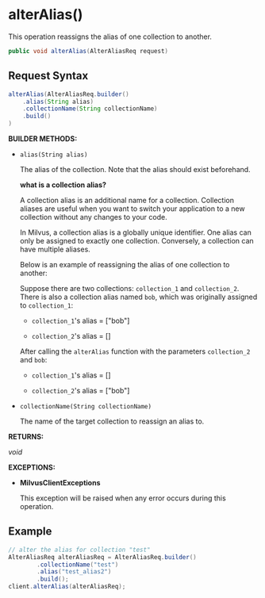 # alterAlias()

This operation reassigns the alias of one collection to another.

```java
public void alterAlias(AlterAliasReq request)
```

## Request Syntax

```java
alterAlias(AlterAliasReq.builder()
    .alias(String alias)
    .collectionName(String collectionName)
    .build()
)
```

**BUILDER METHODS:**

- `alias(String alias)`

    The alias of the collection. Note that the alias should exist beforehand.

    <div class="admonition note">

    <p><b>what is a collection alias?</b></p>

    <p>A collection alias is an additional name for a collection. Collection aliases are useful when you want to switch your application to a new collection without any changes to your code. </p>
    <p>In Milvus, a collection alias is a globally unique identifier. One alias can only be assigned to exactly one collection. Conversely, a collection can have multiple aliases.</p>
    <p>Below is an example of reassigning the alias of one collection to another:</p>
    <p>Suppose there are two collections: <code>collection_1</code> and <code>collection_2</code>. There is also a collection alias named <code>bob</code>, which was originally assigned to <code>collection_1</code>:</p>
    <ul>
    <li><p><code>collection_1</code>'s alias = ["bob"]</p></li>
    <li><p><code>collection_2</code>'s alias = []</p></li>
    </ul>
    <p>After calling the <code>alterAlias</code> function with the parameters <code>collection_2</code> and <code>bob</code>:</p>
    <ul>
    <li><p><code>collection_1</code>'s alias = []</p></li>
    <li><p><code>collection_2</code>'s alias = ["bob"]</p></li>
    </ul>

    </div>

- `collectionName(String collectionName)`

    The name of the target collection to reassign an alias to.

**RETURNS:**

*void*

**EXCEPTIONS:**

- **MilvusClientExceptions**

    This exception will be raised when any error occurs during this operation.

## Example

```java
// alter the alias for collection "test"
AlterAliasReq alterAliasReq = AlterAliasReq.builder()
        .collectionName("test")
        .alias("test_alias2")
        .build();
client.alterAlias(alterAliasReq);
```

